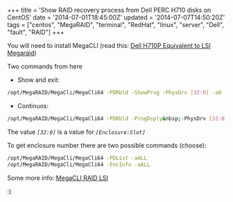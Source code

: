 +++
title = 'Show RAID recovery process from Dell PERC H710 disks on CentOS'
date = '2014-07-01T18:45:00Z'
updated = '2014-07-07T14:50:20Z'
tags = ["centos", "MegaRAID", "terminal", "RedHat", "linux", "server", "Dell", "fault", "RAID"]
+++

You will need to install MegaCLI (read this: [Dell H710P Equivalent to LSI Megaraid](http://vicendominguez.blogspot.com.es/2014/02/dell-h710p-equivalent-to-lsi-megaraid.html))

Two commands from here

- Show and exit:

```bash
/opt/MegaRAID/MegaCli/MegaCli64 -PDRbld -ShowProg -PhysDrv [32:0] -a0
```
- Continuos:

```bash
/opt/MegaRAID/MegaCli/MegaCli64 -PDRbld -ProgDsply&nbsp;-PhysDrv [32:0] -a0
```

The value *`[32:0]`* is a value for *`[Enclosure:Slot]`*

To get enclosure number there are two possible commands (choose):

```bash
/opt/MegaRAID/MegaCli/MegaCli64 -PDList -aALL
/opt/MegaRAID/MegaCli/MegaCli64 -EncInfo -aALL
```
Some more info: [MegaCLI RAID LSI](http://www.maths.cam.ac.uk/computing/docs/public/megacli_raid_lsi.html)

:)
